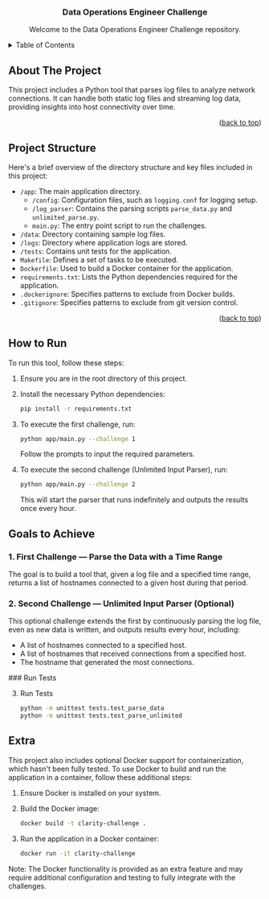 <!-- Improved compatibility of back to top link: See: https://github.com/othneildrew/Best-README-Template/pull/73 -->
<a name="readme-top"></a>

<h3 align="center">Data Operations Engineer Challenge</h3>

  <p align="center">
    Welcome to the Data Operations Engineer Challenge repository.
    <br />
  </p>
</div>

<!-- TABLE OF CONTENTS -->
<details>
  <summary>Table of Contents</summary>
  <ol>
    <li><a href="#about-the-project">About The Project</a></li>
    <li>
      <a href="#project-structure">Project Structure</a>
    </li>
    <li>
      <a href="#how-to-run">How to Run</a>
    </li>
    <li>
      <a href="#running-the-application">Running the Application</a>
      <ul>
        <li><a href="#first-challenge">First Challenge</a></li>
        <li><a href="#second-challenge">Second Challenge</a></li>
      </ul>
    </li>
    <li><a href="#challenges">Challenges</a></li>
    <li><a href="#running-with-docker">Running with Docker (Optional)</a></li>
    <li><a href="#testing">Testing</a></li>
    <li><a href="#additional-information">Additional Information</a></li>
  </ol>
</details>

<!-- ABOUT THE PROJECT -->
## About The Project

This project includes a Python tool that parses log files to analyze network connections. It can handle both static log files and streaming log data, providing insights into host connectivity over time.

<p align="right">(<a href="#readme-top">back to top</a>)</p>

<!-- PROJECT STRUCTURE -->
## Project Structure

Here's a brief overview of the directory structure and key files included in this project:

- `/app`: The main application directory.
  - `/config`: Configuration files, such as `logging.conf` for logging setup.
  - `/log_parser`: Contains the parsing scripts `parse_data.py` and `unlimited_parse.py`.
  - `main.py`: The entry point script to run the challenges.
- `/data`: Directory containing sample log files.
- `/logs`: Directory where application logs are stored.
- `/tests`: Contains unit tests for the application.
- `Makefile`: Defines a set of tasks to be executed.
- `Dockerfile`: Used to build a Docker container for the application.
- `requirements.txt`: Lists the Python dependencies required for the application.
- `.dockerignore`: Specifies patterns to exclude from Docker builds.
- `.gitignore`: Specifies patterns to exclude from git version control.

<p align="right">(<a href="#readme-top">back to top</a>)</p>

<!-- HOW TO RUN -->
## How to Run

To run this tool, follow these steps:

1. Ensure you are in the root directory of this project.
2. Install the necessary Python dependencies:

    ```sh
    pip install -r requirements.txt
    ```

3. To execute the first challenge, run:

    ```sh
    python app/main.py --challenge 1
    ```

   Follow the prompts to input the required parameters.

4. To execute the second challenge (Unlimited Input Parser), run:

    ```sh
    python app/main.py --challenge 2
    ```

   This will start the parser that runs indefinitely and outputs the results once every hour.

## Goals to Achieve

### 1. First Challenge — Parse the Data with a Time Range

The goal is to build a tool that, given a log file and a specified time range, returns a list of hostnames connected to a given host during that period.

### 2. Second Challenge — Unlimited Input Parser (Optional)

This optional challenge extends the first by continuously parsing the log file, even as new data is written, and outputs results every hour, including:

- A list of hostnames connected to a specified host.
- A list of hostnames that received connections from a specified host.
- The hostname that generated the most connections.

### Run Tests 

3. Run Tests

   ```sh
   python -m unittest tests.test_parse_data
   python -m unittest tests.test_parse_unlimited
   ```

## Extra

This project also includes optional Docker support for containerization, which hasn't been fully tested. To use Docker to build and run the application in a container, follow these additional steps:

1. Ensure Docker is installed on your system.
2. Build the Docker image:

    ```sh
    docker build -t clarity-challenge .
    ```
   
3. Run the application in a Docker container:

    ```sh
    docker run -it clarity-challenge
    ```

Note: The Docker functionality is provided as an extra feature and may require additional configuration and testing to fully integrate with the challenges.
